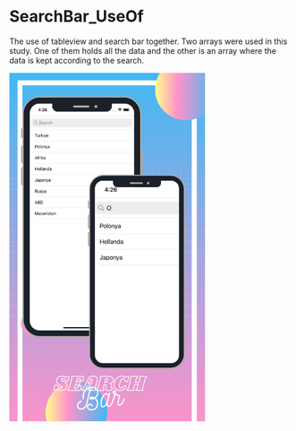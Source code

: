 # SearchBar_UseOf

The use of tableview and search bar together. Two arrays were used in this study. One of them holds all the data and the other is an array where the data is kept according to the search.

<img src = "Images/design.png" width="350" hight="500">
